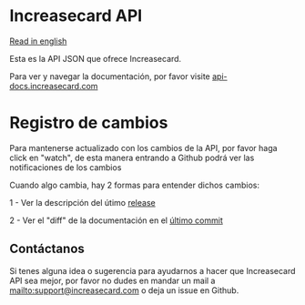 Increasecard API
================
[Read in english](/README.md)

Esta es la API JSON que ofrece Increasecard.

Para ver y navegar la documentación, por favor visite [api-docs.increasecard.com](http://api-docs.increasecard.com)

Registro de cambios
===================

Para mantenerse actualizado con los cambios de la API, por favor haga click en "watch", de esta manera entrando a Github podrá ver las notificaciones de los cambios

Cuando algo cambia, hay 2 formas para entender dichos cambios:

1 - Ver la descripción del útimo [release](https://github.com/IncreaseCard/api-docs/releases)

2 - Ver el "diff" de la documentación en el [último commit](https://github.com/IncreaseCard/api-docs/commits/master)

Contáctanos
-----------

Si tenes alguna idea o sugerencia para ayudarnos a hacer que Increasecard API sea mejor, por favor no dudes en mandar un mail a <mailto:support@increasecard.com> o deja un issue en Github.
